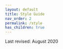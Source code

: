 ```yaml
---
layout: default
title: Style Guide
nav_order: 2
permalink: /style
has_children: true
---
```


Last revised: August 2020